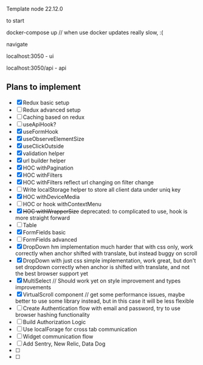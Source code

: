 Template
node 22.12.0

to start

docker-compose up
// when use docker updates really slow, :(

navigate

localhost:3050 - ui

localhost:3050/api - api

## Plans to implement

- [x] Redux basic setup
- [ ] Redux advanced setup
- [ ] Caching based on redux
- [ ] useApiHook?
- [x] useFormHook
- [x] useObserveElementSize
- [x] useClickOutside
- [x] validation helper
- [x] url builder helper
- [x] HOC withPagination
- [x] HOC withFilters
- [x] HOC withFilters reflect url changing on filter change
- [ ] Write localStorage helper to store all client data under uniq key
- [x] HOC withDeviceMedia
- [ ] HOC or hook withContextMenu
- [x] ~~HOC withWrapperSize~~ deprecated: to complicated to use, hook is more straight forward
- [ ] Table
- [x] FormFields basic
- [ ] FormFields advanced
- [x] DropDown hm implementation much harder that with css only, work correctly when anchor shifted with translate, but instead buggy on scroll
- [x] DropDown with just css simple implementation, work great, but don't set dropdown correctly when anchor is shifted with translate, and not the best browser support yet
- [x] MultiSelect // Should work yet on style improvement and types improvements
- [x] VirtualScroll component // get some performance issues, maybe better to use some library instead, but in this case it will be less flexible
- [ ] Create Authentication flow with email and password, try to use browser hashing functionality
- [ ] Build Authorization Logic
- [ ] Use localForage for cross tab communication
- [ ] Widget communication flow
- [ ] Add Sentry, New Relic, Data Dog
- [ ]
- [ ]
